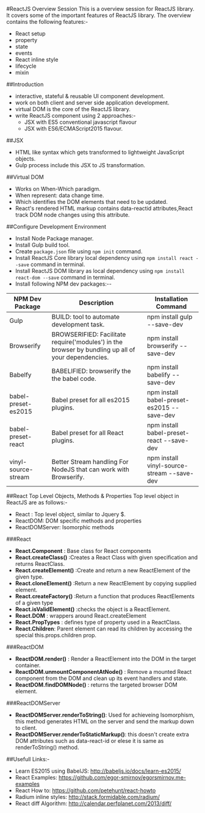 #ReactJS Overview Session
This is a overview session for ReactJS library.
It covers some of the important features of ReactJS library.
The overview contains the following features:-
- React setup
- property
- state
- events
- React inline style
- lifecycle
- mixin

##Introduction
- interactive, stateful & reusable UI component development.
- work on both client and server side application development.
- virtual DOM is the core of the ReactJS library.
- write ReactJS component using 2 approaches:-
    - JSX with ES5 conventional javascript flavour
    - JSX with ES6/ECMAScript2015 flavour.
    
##JSX
- HTML like syntax which gets transformed to lightweight JavaScript objects.
- Gulp process include this JSX to JS transformation.

##Virtual DOM
- Works on When-Which paradigm. 
- When represent: data change time. 
- Which identifies the DOM elements that need to be updated.
- React's rendered HTML markup contains data-reactid attributes,React track DOM node changes using this attribute.

    
##Configure Development Environment
- Install Node Package manager.
- Install Gulp build tool.
- Create  `package.json` file using `npm init` command.
- Install ReactJS Core library local dependency using `npm install react --save` command in terminal.
- Install ReactJS DOM library as local dependency using `npm install react-dom --save` command in terminal.
- Install following NPM dev packages:--

| NPM Dev Package     | Description                                                                                         | Installation Command                       |
|---------------------|-----------------------------------------------------------------------------------------------------|--------------------------------------------|
| Gulp                | BUILD: tool to automate development task.                                                           | npm install gulp --save-dev                |
| Browserify          | BROWSERIFIED: Facilitate require('modules') in the browser by bundling up all of your dependencies. | npm install browserify --save-dev          |
| Babelfy             | BABELIFIED: browserify the the babel code.                                                          | npm install babelify --save-dev            |
| babel-preset-es2015 | Babel preset for all es2015 plugins.                                                                | npm install babel-preset-es2015 --save-dev |
| babel-preset-react  | Babel preset for all React plugins.                                                                 | npm install babel-preset-react --save-dev  |
| vinyl-source-stream | Better Stream handling For NodeJS that can work with Browserify.                                    | npm install vinyl-source-stream --save-dev |


##React Top Level Objects, Methods & Properties
Top level object in ReactJS are as follows:-
- React : Top level object, similar to Jquery $.
- ReactDOM: DOM specific methods and properties
- ReactDOMServer: Isomorphic methods

###React 
- **React.Component** : Base class for React components
- **React.createClass()** :Creates a React Class with given specification and returns ReactClass.
- **React.createElement()** :Create and return a new ReactElement of the given type.
- **React.cloneElement()** :Return a new ReactElement by copying supplied element.
- **React.createFactory()** :Return a function that produces ReactElements of a given type
- **React.isValidElement()** :checks the object is a ReactElement.
- **React.DOM** : wrappers around React.createElement 
- **React.PropTypes** : defines type of property used in a ReactClass.
- **React.Children**: Parent element can read its children by accessing the special this.props.children prop.

###ReactDOM
- **ReactDOM.render()** : Render a ReactElement into the DOM in the target container.
- **ReactDOM.unmountComponentAtNode()** : Remove a mounted React component from the DOM and clean up its event handlers and state.
- **ReactDOM.findDOMNode()** : returns the targeted browser DOM element. 

###ReactDOMServer
- **ReactDOMServer.renderToString()**: Used for achieveing Isomorphism, this method generates HTML on the server and send the markup down to client.
- **ReactDOMServer.renderToStaticMarkup()**: this doesn't create extra DOM attributes such as data-react-id or elese it is same as renderToString() method.

##Usefull Links:-
- Learn ES2015 using BabelJS: http://babeljs.io/docs/learn-es2015/
- React Examples: https://github.com/egor-smirnov/egorsmirnov.me-examples
- React How to: https://github.com/petehunt/react-howto
- Radium inline styles: http://stack.formidable.com/radium/
- React diff Algorithm: http://calendar.perfplanet.com/2013/diff/